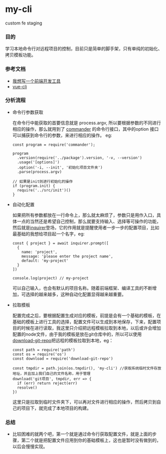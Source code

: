 # my-cli
custom fe staging

### 目的

学习本地命令行对远程项目的控制，目前只是简单的脚手架，只有单纯的初始化、拷贝模板功能。

### 参考文档

- [我想写一个前端开发工具](https://www.cnblogs.com/webARM/p/6505683.html)
- [vue-cli](https://github.com/vuejs/vue-cli)

### 分析流程

- 命令行参数获取

    在命令行中能获取的首要信息就是 process.argv, 所以要根据参数的不同进行相应的操作，那么就用到了 [commander](https://www.npmjs.com/package/commander) 的命令行接口，其中的option 接口可以捕获到命令行的参数，来进行相应的操作。
    eg:
    ```
    const program = require('commander');

    program
      .version(require('../package').version, '-v, --version')
      .usage('[options]')
      .option('-i, --init', '初始化项目文件夹')
      .parse(process.argv)

    // 如果是init则进行初始化的操作
    if (program.init) {
      require('../src/init')()
    }
    ```
- 自动化配置

    如果把所有参数都放在一行命令上，那么就太麻烦了，参数只是用作入口，具体一点的当然还是希望自己控制，那么就要支持输入、选择等可操作的功能，然后就是[inquirer](https://www.npmjs.com/package/inquirer)登场，它的作用就是提醒使用者一步一步的配置项目，比如最基础的我想给项目起一个名字，eg:
    ```
    const { project } = await inquirer.prompt([
      {
        name: 'project',
        message: 'please enter the project name',
        default: 'my-project'
      }
    ])

    console.log(project) // my-project
    ```
    可以自己输入，也会有默认的项目名称。随着前端框架、编译工具的不断增加，可选择的越来越多，这种自动化配置显得越来越重要。

- 拉取模板

    配置完成之后，要根据配置生成对应的模板，前提是会有一个基础的模板，在基础的模板上进行工具的选择，配置文件可以生成到本地保存，下来，配置项目的时候在进行读取，我这里只介绍把远程模板拉取到本地，以后或许会增加配置的node文件，由于我的模板是放在git仓库中的，所以可以使用[download-git-repo](https://www.npmjs.com/package/download-git-repo)把远程的模板拉取到本地，eg：
    ```
    const path = require('path')
    const os = require('os')
    const download = require('download-git-repo')

    const tmpdir = path.join(os.tmpdir(), 'my-cli') //获取系统临时文件存放地址，并且加上我们自己的文件名称，用于管理
    download('git项目', tmpdir, err => {
      if (err) return reject(err)
      resolve()
    })
    ```

    这里只是拉取到临时文件夹下，可以再对文件进行相应的操作，然后拷贝到自己的项目下，就完成了本地项目的构建。

### 总结

- 比较困难的就两个吧，第一个就是通过命令行获取配置文件，就是上面的步骤，第二个就是把配置文件应用到你的基础模板上，这也是暂时没有做到的，以后会慢慢实现。
